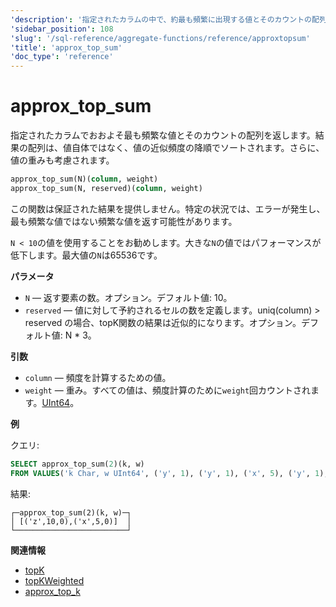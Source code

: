 ```yaml
---
'description': '指定されたカラムの中で、約最も頻繁に出現する値とそのカウントの配列を返します。'
'sidebar_position': 108
'slug': '/sql-reference/aggregate-functions/reference/approxtopsum'
'title': 'approx_top_sum'
'doc_type': 'reference'
---
```



# approx_top_sum

指定されたカラムでおおよそ最も頻繁な値とそのカウントの配列を返します。結果の配列は、値自体ではなく、値の近似頻度の降順でソートされます。さらに、値の重みも考慮されます。

```sql
approx_top_sum(N)(column, weight)
approx_top_sum(N, reserved)(column, weight)
```

この関数は保証された結果を提供しません。特定の状況では、エラーが発生し、最も頻繁な値ではない頻繁な値を返す可能性があります。

`N < 10`の値を使用することをお勧めします。大きな`N`の値ではパフォーマンスが低下します。最大値の`N`は65536です。

**パラメータ**

- `N` — 返す要素の数。オプション。デフォルト値: 10。
- `reserved` — 値に対して予約されるセルの数を定義します。uniq(column) > reserved の場合、topK関数の結果は近似的になります。オプション。デフォルト値: N * 3。

**引数**

- `column` — 頻度を計算するための値。
- `weight` — 重み。すべての値は、頻度計算のために`weight`回カウントされます。[UInt64](../../../sql-reference/data-types/int-uint.md)。

**例**

クエリ:

```sql
SELECT approx_top_sum(2)(k, w)
FROM VALUES('k Char, w UInt64', ('y', 1), ('y', 1), ('x', 5), ('y', 1), ('z', 10))
```

結果:

```text
┌─approx_top_sum(2)(k, w)─┐
│ [('z',10,0),('x',5,0)]  │
└─────────────────────────┘
```

**関連情報**

- [topK](../../../sql-reference/aggregate-functions/reference/topk.md)
- [topKWeighted](../../../sql-reference/aggregate-functions/reference/topkweighted.md)
- [approx_top_k](../../../sql-reference/aggregate-functions/reference/approxtopk.md)
